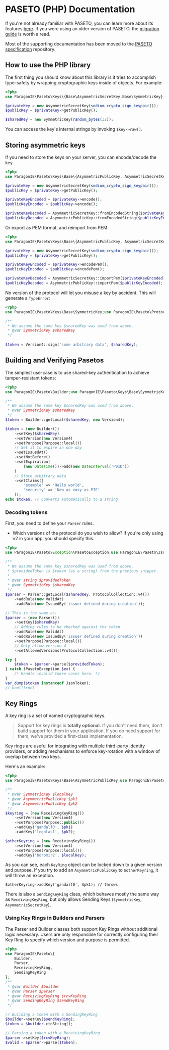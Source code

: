 # PASETO (PHP) Documentation

If you're not already familiar with PASETO, you can learn more about its features
[here](Features.md). If you were using an older version of PASETO, the
[migration guide](Migration.md) is worth a read. 

Most of the supporting documentation has been moved to the 
[PASETO specification](https://github.com/paseto-standard/paseto-spec) repository.

## How to use the PHP library

The first thing you should know about this library is it tries to accomplish
type-safety by wrapping cryptographic keys inside of objects. For example:

```php
<?php
use ParagonIE\Paseto\Keys\{Base\AsymmetricSecretKey,Base\SymmetricKey};

$privateKey = new AsymmetricSecretKey(sodium_crypto_sign_keypair());
$publicKey = $privateKey->getPublicKey();

$sharedKey = new SymmetricKey(random_bytes(32));
```

You can access the key's internal strings by invoking `$key->raw()`.

## Storing asymmetric keys

If you need to store the keys on your server, you can encode/decode the key.

```php
<?php
use ParagonIE\Paseto\Keys\Base\{AsymmetricPublicKey, AsymmetricSecretKey};

$privateKey = new AsymmetricSecretKey(sodium_crypto_sign_keypair());
$publicKey = $privateKey->getPublicKey();

$privateKeyEncoded = $privateKey->encode();
$publicKeyEncoded = $publicKey->encode();

$privateKeyDecoded = AsymmetricSecretKey::fromEncodedString($privateKeyEncoded);
$publicKeyDecoded = AsymmetricPublicKey::fromEncodedString($publicKeyEncoded);
```

Or export as PEM format, and reimport from PEM.

```php
<?php
use ParagonIE\Paseto\Keys\Base\{AsymmetricPublicKey, AsymmetricSecretKey};

$privateKey = new AsymmetricSecretKey(sodium_crypto_sign_keypair());
$publicKey = $privateKey->getPublicKey();

$privateKeyEncoded = $privateKey->encodePem();
$publicKeyEncoded = $publicKey->encodePem();

$privateKeyDecoded = AsymmetricSecretKey::importPem($privateKeyEncoded);
$publicKeyDecoded = AsymmetricPublicKey::importPem($publicKeyEncoded);
```

No version of the protocol will let you misuse a key by accident.
This will generate a `TypeError`:

```php
<?php
use ParagonIE\Paseto\Keys\Base\SymmetricKey;use ParagonIE\Paseto\Protocol\Version4;

/**
 * We assume the same key $sharedKey was used from above.
 * @var SymmetricKey $sharedKey
 */
 
$token = Version4::sign('some arbitrary data', $sharedKey);
```

## Building and Verifying Pasetos

The simplest use-case is to use shared-key authentication
to achieve tamper-resistant tokens:

```php
<?php
use ParagonIE\Paseto\Builder;use ParagonIE\Paseto\Keys\Base\SymmetricKey;use ParagonIE\Paseto\Protocol\Version4;use ParagonIE\Paseto\Purpose;

/**
 * We assume the same key $sharedKey was used from above.
 * @var SymmetricKey $sharedKey
 */
$token = Builder::getLocal($sharedKey, new Version4);

$token = (new Builder())
    ->setKey($sharedKey)
    ->setVersion(new Version4)
    ->setPurpose(Purpose::local())
    // Set it to expire in one day
    ->setIssuedAt()
    ->setNotBefore()
    ->setExpiration(
        (new DateTime())->add(new DateInterval('P01D'))
    )
    // Store arbitrary data
    ->setClaims([
        'example' => 'Hello world',
        'security' => 'Now as easy as PIE'
    ]);
echo $token; // Converts automatically to a string
```

### Decoding tokens

First, you need to define your `Parser` rules.

* Which versions of the protocol do you wish to allow? If you're only
  using v2 in your app, you should specify this.

```php
<?php
use ParagonIE\Paseto\Exception\PasetoException;use ParagonIE\Paseto\JsonToken;use ParagonIE\Paseto\Keys\Base\SymmetricKey;use ParagonIE\Paseto\Parser;use ParagonIE\Paseto\ProtocolCollection;use ParagonIE\Paseto\Purpose;use ParagonIE\Paseto\Rules\{IssuedBy,ValidAt};

/**
 * We assume the same key $sharedKey was used from above.
 * $providedToken is $token (as a string) from the previous snippet.
 *
 * @var string $providedToken
 * @var SymmetricKey $sharedKey
 */
$parser = Parser::getLocal($sharedKey, ProtocolCollection::v4())
    ->addRule(new ValidAt)
    ->addRule(new IssuedBy('issuer defined during creation'));

// This is the same as:
$parser = (new Parser())
    ->setKey($sharedKey)
    // Adding rules to be checked against the token
    ->addRule(new ValidAt)
    ->addRule(new IssuedBy('issuer defined during creation'))
    ->setPurpose(Purpose::local())
    // Only allow version 4
    ->setAllowedVersions(ProtocolCollection::v4());

try {
    $token = $parser->parse($providedToken);
} catch (PasetoException $ex) {
    /* Handle invalid token cases here. */
}
var_dump($token instanceof JsonToken);
// bool(true)
```

## Key Rings

A key ring is a set of named cryptographic keys.

> Support for key rings is **totally optional.** If you don't need them, don't build support for them
in your application. If you do need support for them, we've provided a first-class implementation.

Key rings are useful for integrating with multiple third-party identity providers, or adding
mechanisms to enforce key-rotation with a window of overlap between two keys.

Here's an example:

```php
<?php
use ParagonIE\Paseto\Keys\Base\AsymmetricPublicKey;use ParagonIE\Paseto\Keys\Base\SymmetricKey;use ParagonIE\Paseto\Protocol\Version4;use ParagonIE\Paseto\Purpose;use ParagonIE\Paseto\ReceivingKeyRing;

/**
 * @var SymmetricKey $localKey
 * @var AsymmetricPublicKey $pk1
 * @var AsymmetricPublicKey $pk2
 */
$keyring = (new ReceivingKeyRing())
    ->setVersion(new Version4)
    ->setPurpose(Purpose::public())
    ->addKey('gandalf0', $pk1)
    ->addKey('legolas1', $pk2);

$otherKeyring = (new ReceivingKeyRing())
    ->setVersion(new Version4)
    ->setPurpose(Purpose::local())
    ->addKey('boromir2', $localKey);
```

As you can see, each `KeyRing` object can be locked down to a given version and purpose.
If you try to add an `AsymmetricPublicKey` to `$otherKeyring`, it will throw an exception.

```
$otherKeyring->addKey('gandalf0', $pk1); // throws
```

There is also a `SendingKeyRing` class, which behaves mostly the same way as `ReceivingKeyRing`,
but only allows Sending Keys (`SymmetricKey`, `AsymmetricSecretKey`).

### Using Key Rings in Builders and Parsers

The Parser and Builder classes both support Key Rings without additional logic necessary.
Users are only responsible for correctly configuring their Key Ring to specify which version
and purpose is permitted.

```php
<?php
use ParagonIE\Paseto\{
    Builder,
    Parser,
    ReceivingKeyRing,
    SendingKeyRing
};
/**
 * @var Builder $builder
 * @var Parser $parser
 * @var ReceivingKeyRing $rcvKeyRing
 * @var SendingKeyRing $sendKeyRing
 */

// Building a token with a SendingKeyRing
$builder->setKey($sendKeyRing);
$token = $builder->toString();

// Parsing a token with a ReceivingKeyRing
$parser->setKey($rcvKeyRing);
$valid = $parser->parse($token);
```
